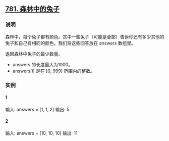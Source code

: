 ## [781. 森林中的兔子](https://leetcode-cn.com/problems/rabbits-in-forest/)

### 说明
森林中，每个兔子都有颜色。其中一些兔子（可能是全部）告诉你还有多少其他的兔子和自己有相同的颜色。我们将这些回答放在 answers 数组里。

返回森林中兔子的最少数量。

* answers 的长度最大为1000。
* answers[i] 是在 [0, 999] 范围内的整数。

### 实例
#### 1
输入: answers = [1, 1, 2]
输出: 5

#### 2
输入: answers = [10, 10, 10]
输出: 11